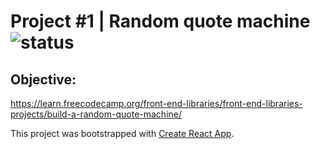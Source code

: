 # Project #1 | Random quote machine  ![status](https://img.shields.io/badge/status-doing-red.svg)
## Objective:
https://learn.freecodecamp.org/front-end-libraries/front-end-libraries-projects/build-a-random-quote-machine/

This project was bootstrapped with [Create React App](https://github.com/facebookincubator/create-react-app).

